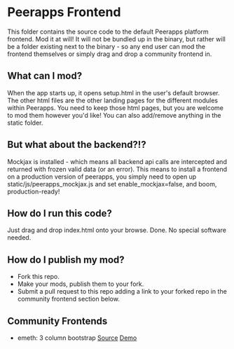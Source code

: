Peerapps Frontend
===
This folder contains the source code to the default Peerapps platform frontend. Mod it at will! It will not be bundled up in the binary, but rather will be a folder existing next to the binary - so any end user can mod the frontend themselves or simply drag and drop a community frontend in.

## What can I mod?
When the app starts up, it opens setup.html in the user's default browser. The other html files are the other landing pages for the different modules within Peerapps. You need to keep those html pages, but you are welcome to mod them however you'd like! You can also add/remove anything in the static folder.

## But what about the backend?!?
Mockjax is installed - which means all backend api calls are intercepted and returned with frozen valid data (or an error). This means to install a frontend on a production version of peerapps, you simply need to open up static/js/peerapps_mockjax.js and set enable_mockjax=false, and boom, production-ready!

## How do I run this code?
Just drag and drop index.html onto your browse. Done. No special software needed.

## How do I publish my mod?
 - Fork this repo.
 - Make your mods, publish them to your fork.
 - Submit a pull request to this repo adding a link to your forked repo in the community frontend section below.

## Community Frontends
 - emeth: 3 column bootstrap [Source](https://github.com/Peerapps/Peerapps-Frontend) [Demo](https://cdn.rawgit.com/Peerapps/Peerapps-Frontend/master/setup.html)

